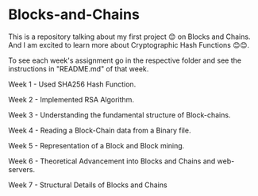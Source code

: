 # Blocks-and-Chains
This is a repository talking about my first project 😊 on Blocks and Chains.
And I am excited to learn more about Cryptographic Hash Functions 😊😊.

To see each week's assignment go in the respective folder and see the instructions in "README.md" of that week.

Week 1 - Used SHA256 Hash Function.

Week 2 - Implemented RSA Algorithm.

Week 3 - Understanding the fundamental structure of Block-chains.

Week 4 - Reading a Block-Chain data from a Binary file.

Week 5 - Representation of a Block and Block mining.

Week 6 - Theoretical Advancement into Blocks and Chains and web-servers.

Week 7 - Structural Details of Blocks and Chains